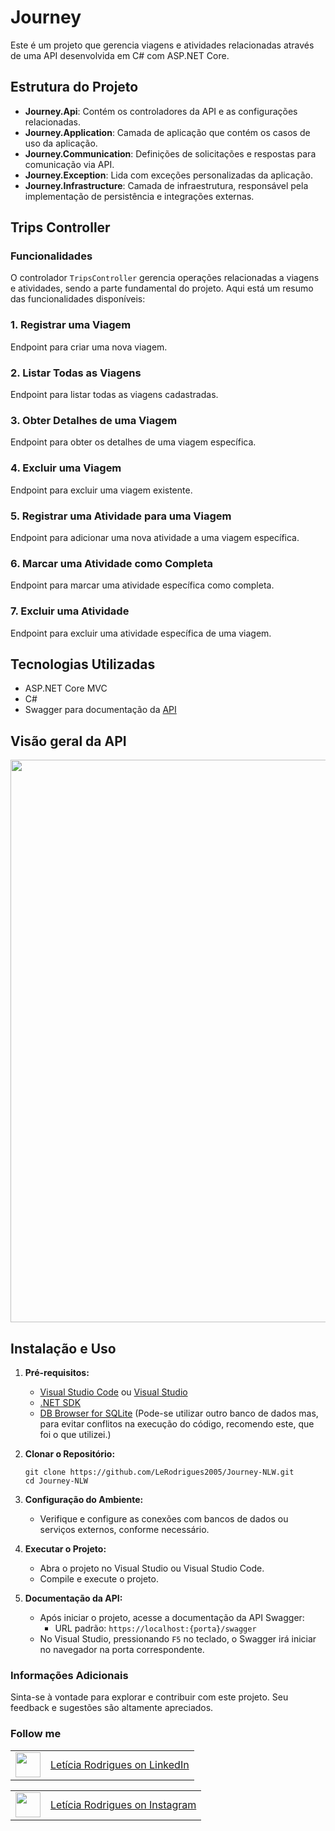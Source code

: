 # Journey

Este é um projeto que gerencia viagens e atividades relacionadas através de uma API desenvolvida em C# com ASP.NET Core.

## Estrutura do Projeto

- **Journey.Api**: Contém os controladores da API e as configurações relacionadas.
- **Journey.Application**: Camada de aplicação que contém os casos de uso da aplicação.
- **Journey.Communication**: Definições de solicitações e respostas para comunicação via API.
- **Journey.Exception**: Lida com exceções personalizadas da aplicação.
- **Journey.Infrastructure**: Camada de infraestrutura, responsável pela implementação de persistência e integrações externas.

## Trips Controller

### Funcionalidades

O controlador `TripsController` gerencia operações relacionadas a viagens e atividades, sendo a parte fundamental do projeto. Aqui está um resumo das funcionalidades disponíveis:

### 1. Registrar uma Viagem

Endpoint para criar uma nova viagem.

### 2. Listar Todas as Viagens

Endpoint para listar todas as viagens cadastradas.

### 3. Obter Detalhes de uma Viagem

Endpoint para obter os detalhes de uma viagem específica.

### 4. Excluir uma Viagem

Endpoint para excluir uma viagem existente.

### 5. Registrar uma Atividade para uma Viagem

Endpoint para adicionar uma nova atividade a uma viagem específica.

### 6. Marcar uma Atividade como Completa

Endpoint para marcar uma atividade específica como completa.

### 7. Excluir uma Atividade

Endpoint para excluir uma atividade específica de uma viagem.

## Tecnologias Utilizadas

- ASP.NET Core MVC
- C#
- Swagger para documentação da <a href="https://swagger.io">API</a>

## Visão geral da API

<p align="center">
<img src="https://github.com/LeRodrigues2005/Journey-NLW/assets/97632543/627521d3-3012-4b59-8782-b65d029e329b" alt="" width="900">
</p>

## Instalação e Uso

1. **Pré-requisitos:**
   - <a href="https://code.visualstudio.com">Visual Studio Code</a> ou <a href="https://visualstudio.microsoft.com/pt-br/">Visual Studio</a>
   - <a href="https://dotnet.microsoft.com/pt-br/download">.NET SDK</a>
   - <a href="https://sqlitebrowser.org/dl/">DB Browser for SQLite</a> (Pode-se utilizar outro banco de dados mas, para evitar conflitos na execução do código, recomendo este, que foi o que utilizei.)

2. **Clonar o Repositório:**

   ```
   git clone https://github.com/LeRodrigues2005/Journey-NLW.git
   cd Journey-NLW
   ```

3. **Configuração do Ambiente:**

   - Verifique e configure as conexões com bancos de dados ou serviços externos, conforme necessário.

4. **Executar o Projeto:**

   - Abra o projeto no Visual Studio ou Visual Studio Code.
   - Compile e execute o projeto.

5. **Documentação da API:**

   - Após iniciar o projeto, acesse a documentação da API Swagger:
     - URL padrão: `https://localhost:{porta}/swagger`
   - No Visual Studio, pressionando `F5` no teclado, o Swagger irá iniciar no navegador na porta correspondente. 

### Informações Adicionais
Sinta-se à vontade para explorar e contribuir com este projeto. Seu feedback e sugestões são altamente apreciados.

### Follow me

<table>
  <tr>
    <td><img loading="lazy" src="https://github.com/LeRodrigues2005/Randomik/assets/97632543/2596913e-d7ec-4164-83b8-3d7bd357242d" width="40" height="40"/></td>
    <td style="vertical-align: middle;"> <a href="https://www.linkedin.com/in/letícia-rodrigues-a75134254/">Letícia Rodrigues on LinkedIn</a> </td>
  </tr>
</table>

<table>
  <tr>
    <td><img loading="lazy" src="https://github.com/LeRodrigues2005/Randomik/assets/97632543/3615a9d2-87a2-4e68-bf74-ad8c652c3f69" width="40" height="40"/></td>
    <td style="vertical-align: middle;"> <a href="https://www.instagram.com/leticia_rodrigues2005/">Letícia Rodrigues on Instagram</a> </td>
  </tr>
</table>

